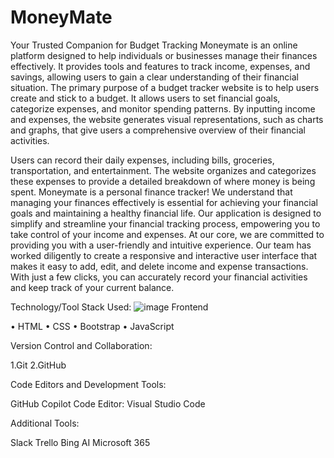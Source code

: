 # MoneyMate
Your Trusted Companion for Budget Tracking
Moneymate is an online platform designed to help individuals or businesses manage their finances effectively. It provides tools and features to track income, expenses, and savings, allowing users to gain a clear understanding of their financial situation. The primary purpose of a budget tracker website is to help users create and stick to a budget. It allows users to set financial goals, categorize expenses, and monitor spending patterns. By inputting income and expenses, the website generates visual representations, such as charts and graphs, that give users a comprehensive overview of their financial activities.

Users can record their daily expenses, including bills, groceries, transportation, and entertainment. The website organizes and categorizes these expenses to provide a detailed breakdown of where money is being spent. Moneymate is a personal finance tracker! We understand that managing your finances effectively is essential for achieving your financial goals and maintaining a healthy financial life. Our application is designed to simplify and streamline your financial tracking process, empowering you to take control of your income and expenses. At our core, we are committed to providing you with a user-friendly and intuitive experience. Our team has worked diligently to create a responsive and interactive user interface that makes it easy to add, edit, and delete income and expense transactions. With just a few clicks, you can accurately record your financial activities and keep track of your current balance.

Technology/Tool Stack Used:
![image](https://github.com/MoneyMate2023/MoneyMate/assets/95526528/da5b129e-7497-484d-ac5f-1bbb8736fdb2)
Frontend

• HTML
• CSS
• Bootstrap
• JavaScript

Version Control and Collaboration:

1.Git
2.GitHub

Code Editors and Development Tools:

GitHub Copilot
Code Editor: Visual Studio Code

Additional Tools:

Slack
Trello
Bing AI
Microsoft 365


